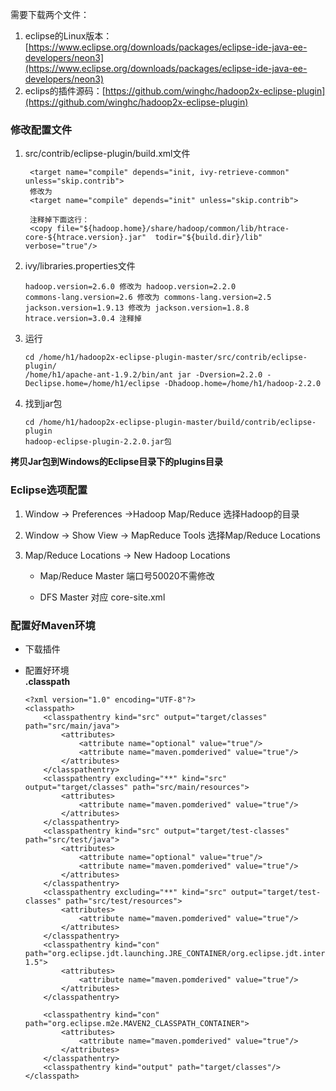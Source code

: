 需要下载两个文件：

1. eclipse的Linux版本：[https://www.eclipse.org/downloads/packages/eclipse-ide-java-ee-developers/neon3](https://www.eclipse.org/downloads/packages/eclipse-ide-java-ee-developers/neon3)
2. eclips的插件源码：[https://github.com/winghc/hadoop2x-eclipse-plugin](https://github.com/winghc/hadoop2x-eclipse-plugin)

### 修改配置文件

1. src/contrib/eclipse-plugin/build.xml文件

   ```
    <target name="compile" depends="init, ivy-retrieve-common" unless="skip.contrib">
    修改为
    <target name="compile" depends="init" unless="skip.contrib">

    注释掉下面这行：
    <copy file="${hadoop.home}/share/hadoop/common/lib/htrace-core-${htrace.version}.jar"  todir="${build.dir}/lib" verbose="true"/>
   ```

2. ivy/libraries.properties文件

   ```
   hadoop.version=2.6.0 修改为 hadoop.version=2.2.0
   commons-lang.version=2.6 修改为 commons-lang.version=2.5
   jackson.version=1.9.13 修改为 jackson.version=1.8.8
   htrace.version=3.0.4 注释掉
   ```

3. 运行

   ```
   cd /home/h1/hadoop2x-eclipse-plugin-master/src/contrib/eclipse-plugin/
   /home/h1/apache-ant-1.9.2/bin/ant jar -Dversion=2.2.0 -Declipse.home=/home/h1/eclipse -Dhadoop.home=/home/h1/hadoop-2.2.0
   ```

4. 找到jar包

   ```
   cd /home/h1/hadoop2x-eclipse-plugin-master/build/contrib/eclipse-plugin
   hadoop-eclipse-plugin-2.2.0.jar包
   ```

**拷贝Jar包到Windows的Eclipse目录下的plugins目录**

### Eclipse选项配置

1. Window -&gt; Preferences -&gt;Hadoop Map/Reduce 选择Hadoop的目录
2. Window -&gt; Show View -&gt; MapReduce Tools 选择Map/Reduce Locations
3. Map/Reduce Locations -&gt; New Hadoop Locations

   * Map/Reduce Master 端口号50020不需修改

   * DFS Master 对应 core-site.xml

### 配置好Maven环境

* 下载插件
* 配置好环境  
  **.classpath**

  ```
  <?xml version="1.0" encoding="UTF-8"?>
  <classpath>
      <classpathentry kind="src" output="target/classes" path="src/main/java">
          <attributes>
              <attribute name="optional" value="true"/>
              <attribute name="maven.pomderived" value="true"/>
          </attributes>
      </classpathentry>
      <classpathentry excluding="**" kind="src" output="target/classes" path="src/main/resources">
          <attributes>
              <attribute name="maven.pomderived" value="true"/>
          </attributes>
      </classpathentry>
      <classpathentry kind="src" output="target/test-classes" path="src/test/java">
          <attributes>
              <attribute name="optional" value="true"/>
              <attribute name="maven.pomderived" value="true"/>
          </attributes>
      </classpathentry>
      <classpathentry excluding="**" kind="src" output="target/test-classes" path="src/test/resources">
          <attributes>
              <attribute name="maven.pomderived" value="true"/>
          </attributes>
      </classpathentry>
      <classpathentry kind="con" path="org.eclipse.jdt.launching.JRE_CONTAINER/org.eclipse.jdt.internal.debug.ui.launcher.StandardVMType/J2SE-1.5">
          <attributes>
              <attribute name="maven.pomderived" value="true"/>
          </attributes>
      </classpathentry>

      <classpathentry kind="con" path="org.eclipse.m2e.MAVEN2_CLASSPATH_CONTAINER">
          <attributes>
              <attribute name="maven.pomderived" value="true"/>
          </attributes>
      </classpathentry>
      <classpathentry kind="output" path="target/classes"/>
  </classpath>
  ```



